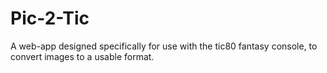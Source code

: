# Pic-2-Tic
A web-app designed specifically for use with the tic80 fantasy console, to convert images to a usable format.
